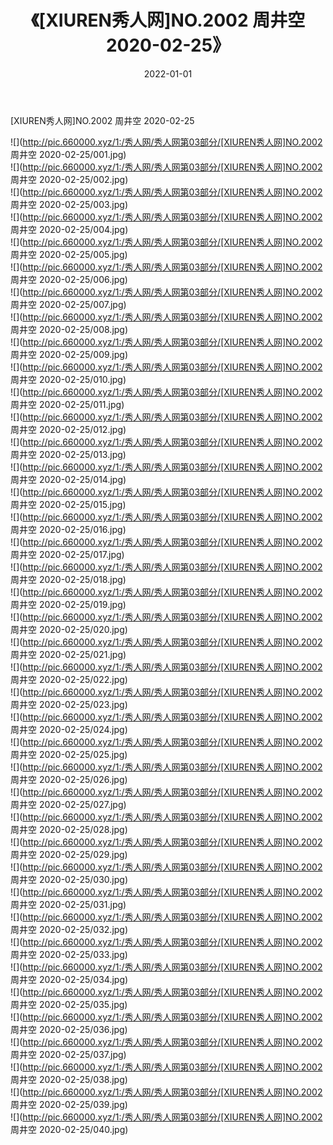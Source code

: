 ﻿---
layout: post
title:  《[XIUREN秀人网]NO.2002 周井空 2020-02-25》
date:   2022-01-01
img: http://pic.660000.xyz/1:/秀人网/秀人网第03部分/[XIUREN秀人网]NO.2002 周井空 2020-02-25/000.jpg
categories: [美女, 清纯, 唯美]
---

[XIUREN秀人网]NO.2002 周井空 2020-02-25

 ![](http://pic.660000.xyz/1:/秀人网/秀人网第03部分/[XIUREN秀人网]NO.2002 周井空 2020-02-25/001.jpg) <br>![](http://pic.660000.xyz/1:/秀人网/秀人网第03部分/[XIUREN秀人网]NO.2002 周井空 2020-02-25/002.jpg) <br>![](http://pic.660000.xyz/1:/秀人网/秀人网第03部分/[XIUREN秀人网]NO.2002 周井空 2020-02-25/003.jpg) <br>![](http://pic.660000.xyz/1:/秀人网/秀人网第03部分/[XIUREN秀人网]NO.2002 周井空 2020-02-25/004.jpg) <br>![](http://pic.660000.xyz/1:/秀人网/秀人网第03部分/[XIUREN秀人网]NO.2002 周井空 2020-02-25/005.jpg) <br>![](http://pic.660000.xyz/1:/秀人网/秀人网第03部分/[XIUREN秀人网]NO.2002 周井空 2020-02-25/006.jpg) <br>![](http://pic.660000.xyz/1:/秀人网/秀人网第03部分/[XIUREN秀人网]NO.2002 周井空 2020-02-25/007.jpg) <br>![](http://pic.660000.xyz/1:/秀人网/秀人网第03部分/[XIUREN秀人网]NO.2002 周井空 2020-02-25/008.jpg) <br>![](http://pic.660000.xyz/1:/秀人网/秀人网第03部分/[XIUREN秀人网]NO.2002 周井空 2020-02-25/009.jpg) <br>![](http://pic.660000.xyz/1:/秀人网/秀人网第03部分/[XIUREN秀人网]NO.2002 周井空 2020-02-25/010.jpg) <br>![](http://pic.660000.xyz/1:/秀人网/秀人网第03部分/[XIUREN秀人网]NO.2002 周井空 2020-02-25/011.jpg) <br>![](http://pic.660000.xyz/1:/秀人网/秀人网第03部分/[XIUREN秀人网]NO.2002 周井空 2020-02-25/012.jpg) <br>![](http://pic.660000.xyz/1:/秀人网/秀人网第03部分/[XIUREN秀人网]NO.2002 周井空 2020-02-25/013.jpg) <br>![](http://pic.660000.xyz/1:/秀人网/秀人网第03部分/[XIUREN秀人网]NO.2002 周井空 2020-02-25/014.jpg) <br>![](http://pic.660000.xyz/1:/秀人网/秀人网第03部分/[XIUREN秀人网]NO.2002 周井空 2020-02-25/015.jpg) <br>![](http://pic.660000.xyz/1:/秀人网/秀人网第03部分/[XIUREN秀人网]NO.2002 周井空 2020-02-25/016.jpg) <br>![](http://pic.660000.xyz/1:/秀人网/秀人网第03部分/[XIUREN秀人网]NO.2002 周井空 2020-02-25/017.jpg) <br>![](http://pic.660000.xyz/1:/秀人网/秀人网第03部分/[XIUREN秀人网]NO.2002 周井空 2020-02-25/018.jpg) <br>![](http://pic.660000.xyz/1:/秀人网/秀人网第03部分/[XIUREN秀人网]NO.2002 周井空 2020-02-25/019.jpg) <br>![](http://pic.660000.xyz/1:/秀人网/秀人网第03部分/[XIUREN秀人网]NO.2002 周井空 2020-02-25/020.jpg) <br>![](http://pic.660000.xyz/1:/秀人网/秀人网第03部分/[XIUREN秀人网]NO.2002 周井空 2020-02-25/021.jpg) <br>![](http://pic.660000.xyz/1:/秀人网/秀人网第03部分/[XIUREN秀人网]NO.2002 周井空 2020-02-25/022.jpg) <br>![](http://pic.660000.xyz/1:/秀人网/秀人网第03部分/[XIUREN秀人网]NO.2002 周井空 2020-02-25/023.jpg) <br>![](http://pic.660000.xyz/1:/秀人网/秀人网第03部分/[XIUREN秀人网]NO.2002 周井空 2020-02-25/024.jpg) <br>![](http://pic.660000.xyz/1:/秀人网/秀人网第03部分/[XIUREN秀人网]NO.2002 周井空 2020-02-25/025.jpg) <br>![](http://pic.660000.xyz/1:/秀人网/秀人网第03部分/[XIUREN秀人网]NO.2002 周井空 2020-02-25/026.jpg) <br>![](http://pic.660000.xyz/1:/秀人网/秀人网第03部分/[XIUREN秀人网]NO.2002 周井空 2020-02-25/027.jpg) <br>![](http://pic.660000.xyz/1:/秀人网/秀人网第03部分/[XIUREN秀人网]NO.2002 周井空 2020-02-25/028.jpg) <br>![](http://pic.660000.xyz/1:/秀人网/秀人网第03部分/[XIUREN秀人网]NO.2002 周井空 2020-02-25/029.jpg) <br>![](http://pic.660000.xyz/1:/秀人网/秀人网第03部分/[XIUREN秀人网]NO.2002 周井空 2020-02-25/030.jpg) <br>![](http://pic.660000.xyz/1:/秀人网/秀人网第03部分/[XIUREN秀人网]NO.2002 周井空 2020-02-25/031.jpg) <br>![](http://pic.660000.xyz/1:/秀人网/秀人网第03部分/[XIUREN秀人网]NO.2002 周井空 2020-02-25/032.jpg) <br>![](http://pic.660000.xyz/1:/秀人网/秀人网第03部分/[XIUREN秀人网]NO.2002 周井空 2020-02-25/033.jpg) <br>![](http://pic.660000.xyz/1:/秀人网/秀人网第03部分/[XIUREN秀人网]NO.2002 周井空 2020-02-25/034.jpg) <br>![](http://pic.660000.xyz/1:/秀人网/秀人网第03部分/[XIUREN秀人网]NO.2002 周井空 2020-02-25/035.jpg) <br>![](http://pic.660000.xyz/1:/秀人网/秀人网第03部分/[XIUREN秀人网]NO.2002 周井空 2020-02-25/036.jpg) <br>![](http://pic.660000.xyz/1:/秀人网/秀人网第03部分/[XIUREN秀人网]NO.2002 周井空 2020-02-25/037.jpg) <br>![](http://pic.660000.xyz/1:/秀人网/秀人网第03部分/[XIUREN秀人网]NO.2002 周井空 2020-02-25/038.jpg) <br>![](http://pic.660000.xyz/1:/秀人网/秀人网第03部分/[XIUREN秀人网]NO.2002 周井空 2020-02-25/039.jpg) <br>![](http://pic.660000.xyz/1:/秀人网/秀人网第03部分/[XIUREN秀人网]NO.2002 周井空 2020-02-25/040.jpg) <br>